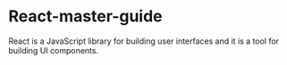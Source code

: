 # React-master-guide
React is a JavaScript library for building user interfaces and it is a tool for building UI components.
